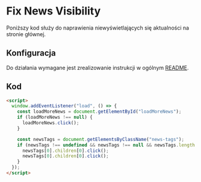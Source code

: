 # Fix News Visibility

Poniższy kod służy do naprawienia niewyświetlających się aktualności na stronie głównej.

## Konfiguracja
Do działania wymagane jest zrealizowanie instrukcji w ogólnym [README](..).

## Kod

```html
<script>
  window.addEventListener("load", () => {
    const loadMoreNews = document.getElementById("loadMoreNews");
    if (loadMoreNews !== null) {
      loadMoreNews.click();
    }

    const newsTags = document.getElementsByClassName("news-tags");
    if (newsTags !== undefined && newsTags !== null && newsTags.length > 0) {
      newsTags[0].children[0].click();
      newsTags[0].children[0].click();
    }
  });
</script>
```
